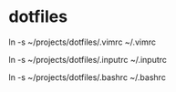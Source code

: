 dotfiles
========

ln -s ~/projects/dotfiles/.vimrc ~/.vimrc

ln -s ~/projects/dotfiles/.inputrc ~/.inputrc

ln -s ~/projects/dotfiles/.bashrc ~/.bashrc
